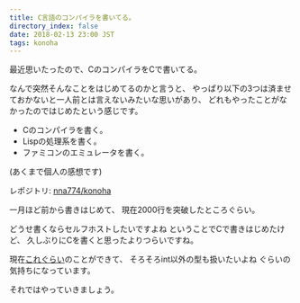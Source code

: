```yaml
---
title: C言語のコンパイラを書いてる。
directory_index: false
date: 2018-02-13 23:00 JST
tags: konoha
---
```


最近思いたったので、CのコンパイラをCで書いてる。

なんで突然そんなことをはじめてるのかと言うと、
やっぱり以下の3つは済ませておかないと一人前とは言えないみたいな思いがあり、
どれもやったことがなかったのではじめたという感じです。

* Cのコンパイラを書く。
* Lispの処理系を書く。
* ファミコンのエミュレータを書く。

(あくまで個人の感想です)

レポジトリ: [nna774/konoha](https://github.com/nna774/konoha)

一月ほど前から書きはじめて、
現在2000行を突破したところぐらい。

どうせ書くならセルフホストしたいですよね ということでCで書きはじめたけど、
久しぶりにCを書くと思ったよりつらいですね。

現在[これぐらい](https://github.com/nna774/konoha/blob/3aa66e1d96b70ead4d71f09476f2f737b517732d/test.sh)のことができて、
そろそろint以外の型も扱いたいよね ぐらいの気持ちになっています。

それではやっていきましょう。
